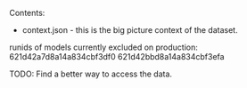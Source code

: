 Contents:

- context.json - this is the big picture context of the dataset.

runids of models currently excluded on production:
621d42a7d8a14a834cbf3df0
621d42bbd8a14a834cbf3efa

TODO: Find a better way to access the data.